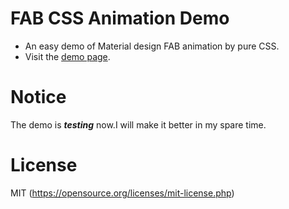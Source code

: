 # FAB CSS Animation Demo
- An easy demo of Material design FAB animation by pure CSS.
- Visit the [demo page](https://zhang-kai.github.io/FAB-CSS-Animation-Demo/demo.html).

# Notice
The demo is ***testing*** now.I will make it better in my spare time.

# License
MIT (https://opensource.org/licenses/mit-license.php)
